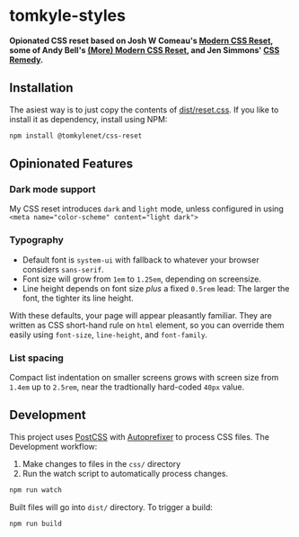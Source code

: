 # tomkyle-styles

**Opionated CSS reset based on Josh W Comeau's [Modern CSS Reset](https://www.joshwcomeau.com/css/custom-css-reset/), some of Andy Bell's [(More) Modern CSS Reset](https://piccalil.li/blog/a-more-modern-css-reset/), and Jen Simmons' [CSS Remedy](https://github.com/jensimmons/cssremedy/).**

## Installation

The asiest way is to just copy the contents of [dist/reset.css](./dist/reset.css). If you like to install it as dependency, install using NPM:

```bash
npm install @tomkylenet/css-reset
```

## Opinionated Features

### Dark mode support

My CSS reset introduces `dark` and `light` mode, unless configured in using `<meta name="color-scheme" content="light dark">`

### Typography

- Default font is `system-ui` with fallback to whatever your browser considers `sans-serif`.
- Font size will grow from `1em` to `1.25em`, depending on screensize.
- Line height depends on font size *plus* a fixed `0.5rem` lead: The larger the font, the tighter its line height.

With these defaults, your page will appear pleasantly familiar. They are written as CSS short-hand rule on `html` element, so you can override them easily using `font-size`, `line-height`, and `font-family`.

### List spacing

Compact list indentation on smaller screens grows with screen size from `1.4em` up to `2.5rem`, near the tradtionally hard-coded `40px` value.

## Development

This project uses [PostCSS](https://postcss.org/) with [Autoprefixer](https://github.com/postcss/autoprefixer) to process CSS files. The Development workflow:

1. Make changes to files in the `css/` directory
2. Run the watch script to automatically process changes.

```bash
npm run watch
````

Built files will go into `dist/` directory. To trigger a build:

```bash
npm run build
````






